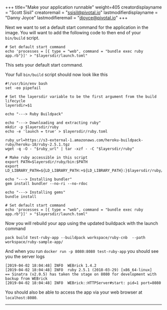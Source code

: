 +++
title="Make your application runnable"
weight=405
creatordisplayname = "Scott Sisil"
creatoremail = "ssisil@pivotal.io"
lastmodifierdisplayname = "Danny Joyce"
lastmodifieremail = "djoyce@pivotal.io"
+++

Next we want to set a default start command for the application in the image.  You will want to add the following code to then end of your `bin/build` script.

```
# Set default start command
echo 'processes = [{ type = "web", command = "bundle exec ruby app.rb"}]' > "$layersdir/launch.toml"
```

This sets your default start command.

Your full `bin/build` script should now look like this

```
#!/usr/bin/env bash
set -eo pipefail

# Set the layersdir variable to be the first argument from the build lifecycle
layersdir=$1

echo "---> Ruby Buildpack" 

echo "---> Downloading and extracting ruby"
mkdir -p $layersdir/ruby
echo -e 'launch = true' > $layersdir/ruby.toml

ruby_url=https://s3-external-1.amazonaws.com/heroku-buildpack-ruby/heroku-18/ruby-2.5.1.tgz
wget -q -O - "$ruby_url" | tar -xzf - -C "$layersdir/ruby"

# Make ruby accessible in this script
export PATH=$layersdir/ruby/bin:$PATH
export LD_LIBRARY_PATH=${LD_LIBRARY_PATH:+${LD_LIBRARY_PATH}:}$layersdir/ruby/lib

echo "---> Installing bundler"
gem install bundler --no-ri --no-rdoc

echo "---> Installing gems"
bundle install

# Set default start command
echo 'processes = [{ type = "web", command = "bundle exec ruby app.rb"}]' > "$layersdir/launch.toml"
```

Now you will rebuild your app using the updated buildpack with the launch command

```
pack build test-ruby-app --buildpack workspace/ruby-cnb  --path workspace/ruby-sample-app/
```

And when you run `docker run -p 8080:8080 test-ruby-app` you should see you the server logs

```
[2019-04-02 18:04:48] INFO  WEBrick 1.4.2
[2019-04-02 18:04:48] INFO  ruby 2.5.1 (2018-03-29) [x86_64-linux]
== Sinatra (v2.0.5) has taken the stage on 8080 for development with backup from WEBrick
[2019-04-02 18:04:48] INFO  WEBrick::HTTPServer#start: pid=1 port=8080
```

You should also be able to access the app via your web browser at `localhost:8080`.

---
